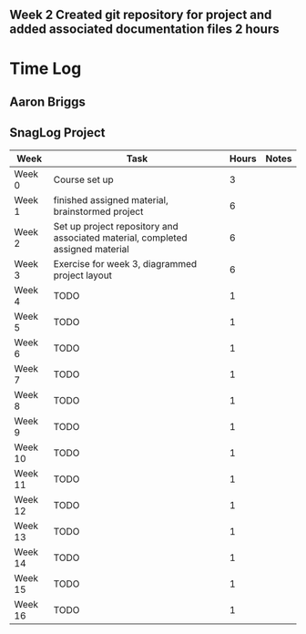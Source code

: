 
## Week 2 Created git repository for project and added associated documentation files 2 hours

# Time Log
## Aaron Briggs
## SnagLog Project 



| Week | Task | Hours | Notes|
|------|------|-------|------|
|Week 0| Course set up | 3 | |
|Week 1| finished assigned material, brainstormed project | 6 | |
|Week 2| Set up project repository and associated material, completed assigned material| 6 | |
|Week 3| Exercise for week 3, diagrammed project layout  | 6  |   | 
|Week 4| TODO | 1  |   | 
|Week 5| TODO | 1  |   | 
|Week 6| TODO | 1  |   | 
|Week 7| TODO | 1  |   | 
|Week 8| TODO | 1  |   | 
|Week 9| TODO | 1  |   | 
|Week 10| TODO | 1  |   | 
|Week 11| TODO | 1  |   | 
|Week 12| TODO | 1  |   | 
|Week 13| TODO | 1  |   | 
|Week 14| TODO | 1  |   | 
|Week 15| TODO | 1  |   | 
|Week 16| TODO | 1 | |